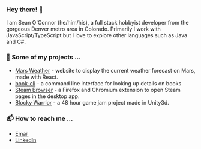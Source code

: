 ### Hey there! 👋

I am Sean O'Connor (he/him/his), a full stack hobbyist developer from the gorgeous Denver metro area in Colorado. Primarily I work with JavaScript/TypeScript but I love to explore other languages such as Java and C#.

### 🔭 Some of my projects ...

- [Mars Weather](https://seaneoo.github.io/mars-weather/) - website to display the current weather forecast on Mars, made with React.
- [book-cli](https://github.com/seaneoo/book-cli) - a command line interface for looking up details on books
- [Steam Browser](https://addons.mozilla.org/en-US/firefox/addon/steam-browser/) - a Firefox and Chromium extension to open Steam pages in the desktop app.
- [Blocky Warrior](https://seano.itch.io/blocky-warrior) - a 48 hour game jam project made in Unity3d.

### 📬 How to reach me ...

- [Email](mailto:so@seano.dev)
- [LinkedIn](https://www.linkedin.com/in/seaneoo/)

